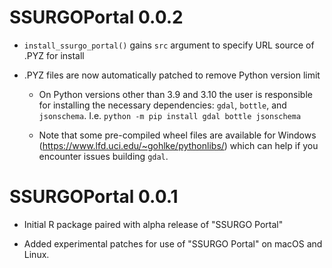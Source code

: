 # SSURGOPortal 0.0.2

* `install_ssurgo_portal()` gains `src` argument to specify URL source of .PYZ for install

* .PYZ files are now automatically patched to remove Python version limit

  * On Python versions other than 3.9 and 3.10 the user is responsible for installing the necessary dependencies: `gdal`, `bottle`, and `jsonschema`. I.e. `python -m pip install gdal bottle jsonschema`
  
  * Note that some pre-compiled wheel files are available for Windows (https://www.lfd.uci.edu/~gohlke/pythonlibs/) which can help if you encounter issues building `gdal`.

# SSURGOPortal 0.0.1

* Initial R package paired with alpha release of "SSURGO Portal"

* Added experimental patches for use of "SSURGO Portal" on macOS and Linux.
